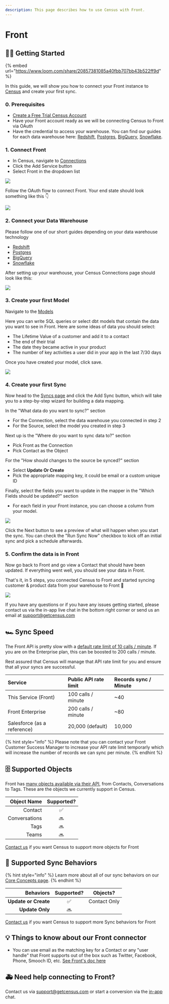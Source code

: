 ```yaml
---
description: This page describes how to use Census with Front.
---
```


# Front

## 🏃‍♂️ Getting Started

{% embed url="https://www.loom.com/share/20857381085a40fbb707bb43b522ff9d" %}

In this guide, we will show you how to connect your Front instance to [Census](https://www.getcensus.com/) and create your first sync.

### 0. Prerequisites

* [Create a Free Trial Census Account](https://app.getcensus.com/)
* Have your Front account ready as we will be connecting Census to Front via OAuth
* Have the credential to access your warehouse. You can find our guides for each data warehouse here: [Redshift](https://help.getcensus.com/article/10-configuring-redshift-postgresql-access), [Postgres](https://help.getcensus.com/article/10-configuring-redshift-postgresql-access), [BigQuery](https://help.getcensus.com/article/21-configuring-bigquery-access), [Snowflake](https://help.getcensus.com/article/8-configuring-snowflake-access).

### 1. Connect Front

* In Census, navigate to [Connections](https://app.getcensus.com/connections)
* Click the Add Service button
* Select Front in the dropdown list

![](../.gitbook/assets/front_step1.png)

Follow the OAuth flow to connect Front. Your end state should look something like this 👇

![](../.gitbook/assets/front_step2.png)

### 2. Connect your Data Warehouse

Please follow one of our short guides depending on your data warehouse technology

* [Redshift](https://help.getcensus.com/article/10-configuring-redshift-postgresql-access)
* [Postgres](https://help.getcensus.com/article/10-configuring-redshift-postgresql-access)
* [BigQuery](https://help.getcensus.com/article/21-configuring-bigquery-access)
* [Snowflake](https://help.getcensus.com/article/8-configuring-snowflake-access)

After setting up your warehouse, your Census Connections page should look like this:

![](../.gitbook/assets/front_step3.png)

### 3. Create your first Model

Navigate to the [Models](https://app.getcensus.com/models)

Here you can write SQL queries or select dbt models that contain the data you want to see in Front. Here are some ideas of data you should select:

* The Lifetime Value of a customer and add it to a contact
* The end of their trial
* The date they became active in your product
* The number of key activities a user did in your app in the last 7/30 days

Once you have created your model, click save. 

![](../.gitbook/assets/front_step4.png)

### 4. Create your first Sync

Now head to the [Syncs page](https://app.getcensus.com/syncs) and click the Add Sync button, which will take you to a step-by-step wizard for building a data mapping.

In the "What data do you want to sync?" section

* For the Connection, select the data warehouse you connected in step 2
* For the Source, select the model you created in step 3

Next up is the "Where do you want to sync data to?" section

* Pick Front as the Connection
* Pick Contact as the Object

For the "How should changes to the source be synced?" section 

* Select **Update Or Create**
* Pick the appropriate mapping key, it could be email or a custom unique ID

Finally, select the fields you want to update in the mapper in the "Which Fields should be updated?" section

* For each field in your Front instance, you can choose a column from your model.

![](../.gitbook/assets/front_step5.png)

Click the Next button to see a preview of what will happen when you start the sync. You can check the "Run Sync Now" checkbox to kick off an initial sync and pick a schedule afterwards.

### 5. Confirm the data is in Front

Now go back to Front and go view a Contact that should have been updated. If everything went well, you should see your data in Front.

That's it, in 5 steps, you connected Census to Front and started syncing customer & product data from your warehouse to Front 🎉

![](../.gitbook/assets/front_step6.png)

If you have any questions or if you have any issues getting started, please contact us via the in-app live chat in the bottom right corner or send us an email at support@getcensus.com

## 🏎 Sync Speed

The Front API is pretty slow with a [default rate limit of 10 calls / minute](https://dev.frontapp.com/docs/core-api-getting-started#limitations). If you are on the Enterprise plan, this can be boosted to 200 calls / minute. 

Rest assured that Census will manage that API rate limit for you and ensure that all your syncs are successful. 

| **Service** | Public API rate limit | **Records sync / Minute** |
| :--- | :--- | :--- |
| This Service \(Front\) | 100 calls / minute | ~40 |
| Front Enterprise | 200 calls / minute | ~80 |
| Salesforce \(as a reference\) | 20,000 \(default\) | 10,000 |

{% hint style="info" %}
Please note that you can contact your Front Customer Success Manager to increase your API rate limit temporarly which will increase the number of records we can sync per minute.
{% endhint %}

## 🗄️ Supported Objects

Front has [many objects available via their API](https://dev.frontapp.com/reference/introduction), from Contacts, Conversations to Tags.  These are the objects we currently support in Census.

| **Object Name** | **Supported?** |
| ---: | :---: |
| Contact | ✅ |
| Conversations | 🔜 |
| Tags | 🔜 |
| Teams | 🔜 |

[Contact us](mailto:support@getcensus.com) if you want Census to support more objects for Front

## 🔄 Supported Sync Behaviors

{% hint style="info" %}
Learn more about all of our sync behaviors on our [Core Concepts page](../basics/core-concept.md#the-different-sync-behaviors).
{% endhint %}

| **Behaviors** | **Supported?** | **Objects?** |
| ---: | :---: | :---: |
| **Update or Create** | ✅ | Contact Only |
| **Update Only** | 🔜 |  |

[Contact us](mailto:support@getcensus.com) if you want Census to support more Sync behaviors for Front

## 💡  Things to know about our Front connector

* You can use email as the matching key for a Contact or any "user handle" that Front supports out of the box such as Twitter, Facebook, Phone, Smooch ID, etc. [See Front's doc here](https://dev.frontapp.com/reference/contacts)

## 🚑 Need help connecting to Front?

Contact us via support@getcensus.com or start a conversion via the [in-app](https://app.getcensus.com) chat.

